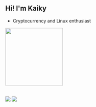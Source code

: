 ## Hi! I'm Kaiky

- Cryptocurrency and Linux enthusiast

<div>
  <a href="https://beacons.ai/thekaiky">
  <img height="180em" src="https://github-readme-stats.vercel.app/api?username=thekaiky&show_icons=true&theme=dark&include_all_commits=true&count_private=true"/>
</div>
 <br>
  <div style="display: inline_block"><br>
<!--   <img align="center" alt="Kaiky-Csharp" height="30" width="40" src="https://raw.githubusercontent.com/devicons/devicon/master/icons/cplusplus/cplusplus-original.svg"> -->
</div>
<div>
  <a href="https://instagram.com/thekaiky" target="_blank"><img src="https://img.shields.io/badge/-Instagram-%23E4405F?style=for-the-badge&logo=instagram&logoColor=white" target="_blank"></a>
  <a href = "mailto:kaikynetto2@gmail.com"><img src="https://img.shields.io/badge/Gmail-D14836?style=for-the-badge&logo=gmail&logoColor=white" target="_blank"></a>
</div>
